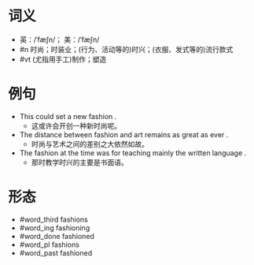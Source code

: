 # 词义
- 英：/ˈfæʃn/； 美：/ˈfæʃn/
- #n 时尚；时装业；(行为、活动等的)时兴；(衣服、发式等的)流行款式
- #vt (尤指用手工)制作；塑造
# 例句
- This could set a new fashion .
	- 这或许会开创一种新时尚呢。
- The distance between fashion and art remains as great as ever .
	- 时尚与艺术之间的差别之大依然如故。
- The fashion at the time was for teaching mainly the written language .
	- 那时教学时兴的主要是书面语。
# 形态
- #word_third fashions
- #word_ing fashioning
- #word_done fashioned
- #word_pl fashions
- #word_past fashioned
